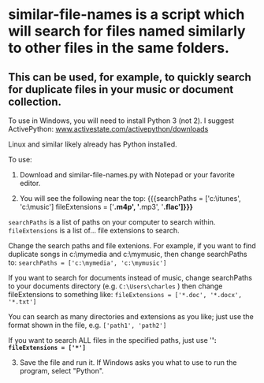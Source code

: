 # similar-file-names is a script which will search for files named similarly to other files in the same folders. #
## This can be used, for example, to quickly search for duplicate files in your music or document collection. ##

To use in Windows, you will need to install Python 3 (not 2).
I suggest ActivePython: www.activestate.com/activepython/downloads

Linux and similar likely already has Python installed.

To use:
1) Download and similar-file-names.py with Notepad or your favorite editor.

2) You will see the following near the top:
{{{searchPaths = ['c:\itunes', 'c:\music']
fileExtensions = ['**.m4p', '**.mp3', '**.flac']}}}**

`searchPaths` is a list of paths on your computer to search within.
`fileExtensions` is a list of... file extensions to search.

Change the search paths and file extenions. For example, if you want to find duplicate songs in c:\mymedia and c:\mymusic, then change searchPaths to:
`searchPaths = ['c:\mymedia', 'c:\mymusic']`

If you want to search for documents instead of music, change searchPaths to your documents directory (e.g. `C:\Users\charles` ) then change fileExtensions to something like:
`fileExtensions = ['*.doc', '*.docx', '*.txt'] `

You can search as many directories and extensions as you like; just use the format shown in the file, e.g. `['path1', 'path2']`

If you want to search ALL files in the specified paths, just use '**':
`fileExtensions = ['*']`**

3) Save the file and run it. If Windows asks you what to use to run the program, select "Python".